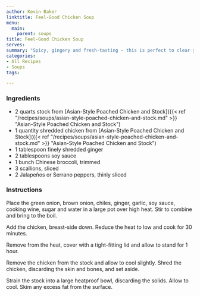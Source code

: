 ```yaml
---
author: Kevin Baker
linktitle: Feel-Good Chicken Soup
menu:
  main:
    parent: soups
title: Feel-Good Chicken Soup
serves:
summary: "Spicy, gingery and fresh-tasting — this is perfect to clear your sinuses and your head."
categories:
- All Recipes
- Soups
tags:

---
```

### Ingredients

<div class="ingredient-list">

* 2 quarts stock from [Asian-Style Poached Chicken and Stock]({{< ref "/recipes/soups/asian-style-poached-chicken-and-stock.md" >}} "Asian-Style Poached Chicken and Stock")  
* 1 quantity shredded chicken from [Asian-Style Poached Chicken and Stock]({{< ref "/recipes/soups/asian-style-poached-chicken-and-stock.md" >}} "Asian-Style Poached Chicken and Stock")  
* 1 tablespoon finely shredded ginger  
* 2 tablespoons soy sauce  
* 1 bunch Chinese broccoli, trimmed  
* 3 scallions, sliced  
* 2 Jalapeños or Serrano peppers, thinly sliced  

</div>

### Instructions

Place the green onion, brown onion, chiles, ginger, garlic, soy sauce, cooking wine, sugar and water in a large pot over high heat. Stir to combine and bring to the boil. 

Add the chicken, breast-side down. Reduce the heat to low and cook for 30 minutes. 

Remove from the heat, cover with a tight-fitting lid and allow to stand for 1 hour. 

Remove the chicken from the stock and allow to cool slightly. Shred the chicken, discarding the skin and bones, and set aside. 

Strain the stock into a large heatproof bowl, discarding the solids. Allow to cool. Skim any excess fat from the surface. 
